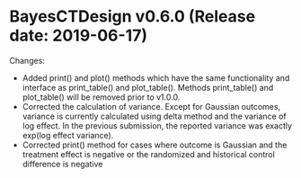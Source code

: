 BayesCTDesign v0.6.0 (Release date: 2019-06-17)
==============

Changes:

* Added print() and plot() methods which have the same functionality and interface as print_table() and plot_table().  Methods print_table() and plot_table() will be removed prior to v1.0.0.
* Corrected the calculation of variance.  Except for Gaussian outcomes, variance is currently calculated using delta method and the variance of log effect.  In the previous submission, the reported variance was exactly exp(log effect variance).
* Corrected print() method for cases where outcome is Gaussian and the treatment effect is negative or the randomized and historical control difference is negative
